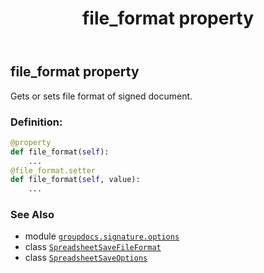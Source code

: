 ﻿---
title: file_format property
second_title: GroupDocs.Signature for Python via .NET API References
description: 
type: docs
url: /python-net/groupdocs.signature.options/spreadsheetsaveoptions/file_format/
is_root: false
weight: 40
---

## file_format property


Gets or sets file format of signed document.
### Definition:
```python
@property
def file_format(self):
    ...
@file_format.setter
def file_format(self, value):
    ...
```

### See Also
* module [`groupdocs.signature.options`](../../)
* class [`SpreadsheetSaveFileFormat`](/signature/python-net/groupdocs.signature.domain/spreadsheetsavefileformat)
* class [`SpreadsheetSaveOptions`](/signature/python-net/groupdocs.signature.options/spreadsheetsaveoptions)
